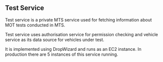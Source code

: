 ## Test Service

Test service is a private MTS service used for fetching information about MOT tests conducted in MTS.

Test service uses authorisation service for permission checking and vehicle service as its data source for vehicles under test.

It is implemented using DropWizard and runs as an EC2 instance. In production there are 5 instances of this service running.
